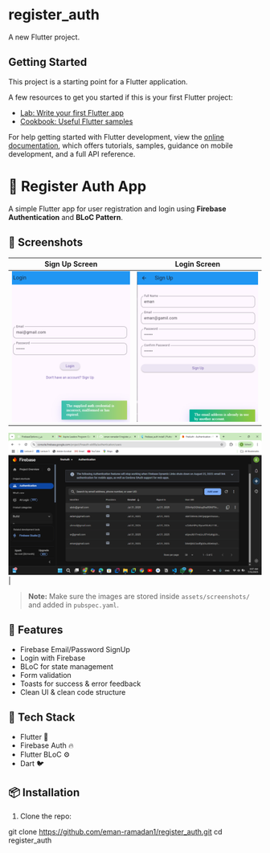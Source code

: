 # register_auth

A new Flutter project.

## Getting Started

This project is a starting point for a Flutter application.

A few resources to get you started if this is your first Flutter project:

- [Lab: Write your first Flutter app](https://docs.flutter.dev/get-started/codelab)
- [Cookbook: Useful Flutter samples](https://docs.flutter.dev/cookbook)

For help getting started with Flutter development, view the
[online documentation](https://docs.flutter.dev/), which offers tutorials,
samples, guidance on mobile development, and a full API reference.
# 🚀 Register Auth App

A simple Flutter app for user registration and login using **Firebase Authentication** and **BLoC Pattern**.

## 📱 Screenshots

| Sign Up Screen | Login Screen |
|----------------|--------------|
| ![login](assats/login.png) | ![sinup](assats/sinup.png) |

![firebaseConsole](assats/firbaseConsole.png) |
> **Note:** Make sure the images are stored inside `assets/screenshots/` and added in `pubspec.yaml`.

## 🔧 Features

- Firebase Email/Password SignUp
- Login with Firebase
- BLoC for state management
- Form validation
- Toasts for success & error feedback
- Clean UI & clean code structure

## 🧠 Tech Stack

- Flutter 💙
- Firebase Auth 🔥
- Flutter BLoC ⚙️
- Dart 🐦

## 📦 Installation

1. Clone the repo:

git clone https://github.com/eman-ramadan1/register_auth.git
cd register_auth
